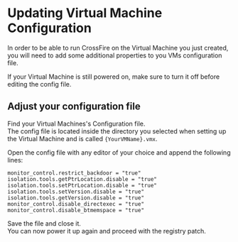 # Updating Virtual Machine Configuration

In order to be able to run CrossFire on the Virtual Machine you just created, you will need to add some additional properties to you VMs configuration file.

If your Virtual Machine is still powered on, make sure to turn it off before editing the config file.

## Adjust your configuration file

Find your Virtual Machines's Configuration file.  
The config file is located inside the directory you selected when setting up the Virtual Machine and is called `{YourVMName}.vmx`.  

Open the config file with any editor of your choice and append the following lines:

```
monitor_control.restrict_backdoor = "true"
isolation.tools.getPtrLocation.disable = "true"
isolation.tools.setPtrLocation.disable = "true"
isolation.tools.setVersion.disable = "true"
isolation.tools.getVersion.disable = "true"
monitor_control.disable_directexec = "true"
monitor_control.disable_btmemspace = "true"
```

Save the file and close it.  
You can now power it up again and proceed with the registry patch.  
